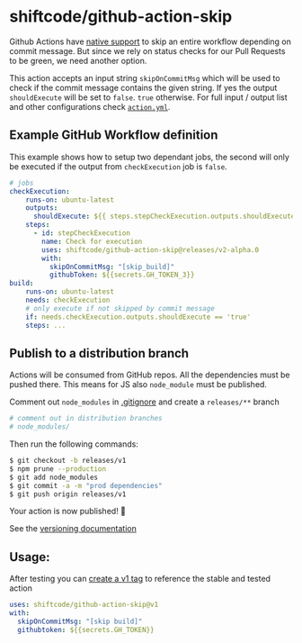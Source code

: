 # shiftcode/github-action-skip

Github Actions have [native support](https://github.blog/changelog/2021-02-08-github-actions-skip-pull-request-and-push-workflows-with-skip-ci/) to skip an entire workflow depending on commit message. But since we rely on status checks
for our Pull Requests to be green, we need another option.

This action accepts an input string `skipOnCommitMsg` which will be used to check if the commit message contains the given string.
If yes the output `shouldExecute` will be set to `false`. `true` otherwise. For full input / output list and other configurations check [`action.yml`](./action.yml).

## Example GitHub Workflow definition
This example shows how to setup two dependant jobs, the second will only be executed if the output from `checkExecution` job is `false`.

```yaml
# jobs
checkExecution:
    runs-on: ubuntu-latest
    outputs:
      shouldExecute: ${{ steps.stepCheckExecution.outputs.shouldExecute }}
    steps:
      - id: stepCheckExecution
        name: Check for execution
        uses: shiftcode/github-action-skip@releases/v2-alpha.0
        with:
          skipOnCommitMsg: "[skip_build]"
          githubToken: ${{secrets.GH_TOKEN_3}}
build:
    runs-on: ubuntu-latest
    needs: checkExecution
    # only execute if not skipped by commit message
    if: needs.checkExecution.outputs.shouldExecute == 'true'
    steps: ...
```

## Publish to a distribution branch

Actions will be consumed from GitHub repos. All the dependencies must be pushed there. This means for JS also 
`node_module` must be published.

Comment out `node_modules`  in [.gitignore](./.gitignore) and create a `releases/**` branch
```bash
# comment out in distribution branches
# node_modules/
```

Then run the following commands:

```bash
$ git checkout -b releases/v1
$ npm prune --production
$ git add node_modules
$ git commit -a -m "prod dependencies"
$ git push origin releases/v1
```

Your action is now published! :rocket: 

See the [versioning documentation](https://github.com/actions/toolkit/blob/master/docs/action-versioning.md)

## Usage:

After testing you can [create a v1 tag](https://github.com/actions/toolkit/blob/master/docs/action-versioning.md) to reference the stable and tested action

```yaml
uses: shiftcode/github-action-skip@v1
with:
  skipOnCommitMsg: "[skip build]"
  githubtoken: ${{secrets.GH_TOKEN}}
```